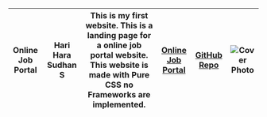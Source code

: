 | Online Job Portal | Hari Hara Sudhan S | This is my first website. This is a landing page for a online job portal website. This website is made with Pure CSS no Frameworks are implemented. | [Online Job Portal](https://harisuriya520.github.io/Page) | [GitHub Repo](https://github.com/HariSuriya520/Page) | ![Cover Photo](https://github.com/HariSuriya520/Page/blob/master/images/Annotation%202020-08-31%20044554.png) |
|-|-|-|-|-|-|
